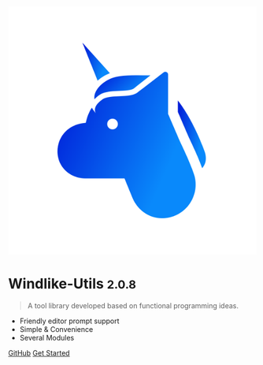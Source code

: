 ![logo](_media/icon.svg)

# Windlike-Utils <small>2.0.8</small>

> A tool library developed based on functional programming ideas.

- Friendly editor prompt support
- Simple & Convenience
- Several Modules


[GitHub](https://github.com/MrWindlike/Windlike-Utils)
[Get Started](#windlike-utils-middot-)